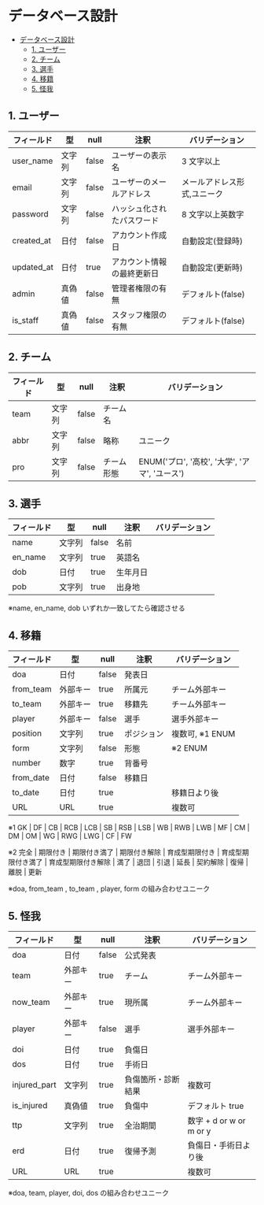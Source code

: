 # データベース設計

- [データベース設計](#データベース設計)
  - [1. ユーザー](#1-ユーザー)
  - [2. チーム](#2-チーム)
  - [3. 選手](#3-選手)
  - [4. 移籍](#4-移籍)
  - [5. 怪我](#5-怪我)

## 1. ユーザー

| フィールド | 型     | null  | 注釈                       | バリデーション              |
| ---------- | ------ | ----- | -------------------------- | --------------------------- |
| user_name  | 文字列 | false | ユーザーの表示名           | 3 文字以上                  |
| email      | 文字列 | false | ユーザーのメールアドレス   | メールアドレス形式,ユニーク |
| password   | 文字列 | false | ハッシュ化されたパスワード | 8 文字以上英数字            |
| created_at | 日付   | false | アカウント作成日           | 自動設定(登録時)            |
| updated_at | 日付   | true  | アカウント情報の最終更新日 | 自動設定(更新時)            |
| admin      | 真偽値 | false | 管理者権限の有無           | デフォルト(false)           |
| is_staff   | 真偽値 | false | スタッフ権限の有無         | デフォルト(false)           |

## 2. チーム

| フィールド | 型     | null  | 注釈       | バリデーション                                 |
| ---------- | ------ | ----- | ---------- | ---------------------------------------------- |
| team       | 文字列 | false | チーム名   |                                                |
| abbr       | 文字列 | false | 略称       | ユニーク                                       |
| pro        | 文字列 | false | チーム形態 | ENUM('プロ', '高校', '大学', 'アマ', 'ユース') |

## 3. 選手

| フィールド | 型     | null  | 注釈     | バリデーション |
| ---------- | ------ | ----- | -------- | -------------- |
| name       | 文字列 | false | 名前     |                |
| en_name    | 文字列 | true  | 英語名   |                |
| dob        | 日付   | true  | 生年月日 |                |
| pob        | 文字列 | true  | 出身地   |                |

※name, en_name, dob いずれか一致してたら確認させる

## 4. 移籍

| フィールド | 型       | null  | 注釈       | バリデーション  |
| ---------- | -------- | ----- | ---------- | --------------- |
| doa        | 日付     | false | 発表日     |                 |
| from_team  | 外部キー | true  | 所属元     | チーム外部キー  |
| to_team    | 外部キー | true  | 移籍先     | チーム外部キー  |
| player     | 外部キー | false | 選手       | 選手外部キー    |
| position   | 文字列   | true  | ポジション | 複数可, ※1 ENUM |
| form       | 文字列   | false | 形態       | ※2 ENUM         |
| number     | 数字     | true  | 背番号     |                 |
| from_date  | 日付     | false | 移籍日     |                 |
| to_date    | 日付     | true  |            | 移籍日より後    |
| URL        | URL      | true  |            | 複数可          |

※1 GK | DF | CB | RCB | LCB | SB | RSB | LSB | WB | RWB | LWB | MF | CM | DM | OM | WG | RWG | LWG | CF | FW

※2 完全 | 期限付き | 期限付き満了 | 期限付き解除 | 育成型期限付き | 育成型期限付き満了 | 育成型期限付き解除 | 満了 | 退団 | 引退 | 延長 | 契約解除 | 復帰 | 離脱 | 更新

※doa, from_team , to_team , player, form の組み合わせユニーク

## 5. 怪我

| フィールド   | 型       | null  | 注釈               | バリデーション          |
| ------------ | -------- | ----- | ------------------ | ----------------------- |
| doa          | 日付     | false | 公式発表           |                         |
| team         | 外部キー | true  | チーム             | チーム外部キー          |
| now_team     | 外部キー | true  | 現所属             | チーム外部キー          |
| player       | 外部キー | false | 選手               | 選手外部キー            |
| doi          | 日付     | true  | 負傷日             |                         |
| dos          | 日付     | true  | 手術日             |                         |
| injured_part | 文字列   | true  | 負傷箇所・診断結果 | 複数可                  |
| is_injured   | 真偽値   | true  | 負傷中             | デフォルト true         |
| ttp          | 文字列   | true  | 全治期間           | 数字 + d or w or m or y |
| erd          | 日付     | true  | 復帰予測           | 負傷日・手術日より後    |
| URL          | URL      | true  |                    | 複数可                  |

※doa, team, player, doi, dos の組み合わせユニーク

```

```
